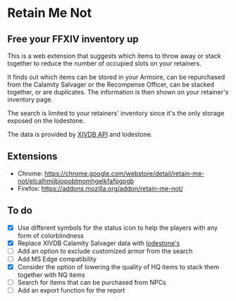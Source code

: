 # Retain Me Not
## Free your FFXIV inventory up

This is a web extension that suggests which items to throw away or stack together to reduce the number of occupied slots on your retainers.

It finds out which items can be stored in your Armoire, can be repurchased from the Calamity Salvager or the Recompense Officer, can be stacked together, or are duplicates.
The information is then shown on your retainer's inventory page.

The search is limited to your retainers' inventory since it's the only storage exposed on the lodestone.

The data is provided by [XIVDB API](/xivdb/api) and lodestone.

## Extensions
- Chrome: https://chrome.google.com/webstore/detail/retain-me-not/elcalhmjjbiopoblmomhgelkfafpgogb
- Firefox: https://addons.mozilla.org/addon/retain-me-not/

## To do
- [x] Use different symbols for the status icon to help the players with any form of colorblindness
- [x] Replace XIVDB Calamity Salvager data with [lodestone's](https://eu.finalfantasyxiv.com/lodestone/playguide/db/shop/9d03aec955c/?type=gil)
- [ ] Add an option to exclude customized armor from the search
- [ ] Add MS Edge compatibility
- [x] Consider the option of lowering the quality of HQ items to stack them together with NQ items
- [ ] Search for items that can be purchased from NPCs
- [ ] Add an export function for the report